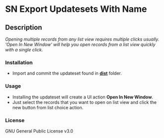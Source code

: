 # SN Export Updatesets With Name

## Description

_Opening multiple records from any list view requires multiple clicks usually. 'Open In New Window' will help you open records from a list view quickly with a single click._

### Installation

- Import and commit the updateset found in [**dist**](/dist) folder.

### Usage

- Installing the updateset will create a UI action **Open In New Window**.
- Just select the records that you want to open on list view and click the new button from list choice action.
  
### License

GNU General Public License v3.0
